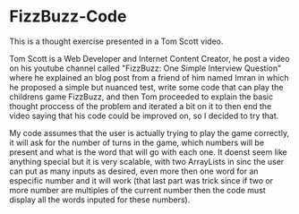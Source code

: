 # FizzBuzz-Code

This is a thought exercise presented in a Tom Scott video.

Tom Scott is a Web Developer and Internet Content Creator, he post a video on his youtube channel called "FizzBuzz: One Simple Interview Question" where he explained an blog post from a friend of him named Imran in which he proposed a simple but nuanced test, write some code that can play the childrens game FizzBuzz, and then Tom proceeded to explain the basic thought proccess of the problem and iterated a bit on it to then end the video saying that his code could be improved on, so I decided to try that. 

My code assumes that the user is actually trying to play the game correctly, it will ask for the number of turns in the game, which numbers will be present and what is the word that will go with each one. It doenst seem like anything special but it is very scalable, with two ArrayLists in sinc the user can put as many inputs as desired, even more then one word for an especific number and it will work (that last part was trick since if two or more number are multiples of the current number then the code must display all the words inputed for these numbers).
